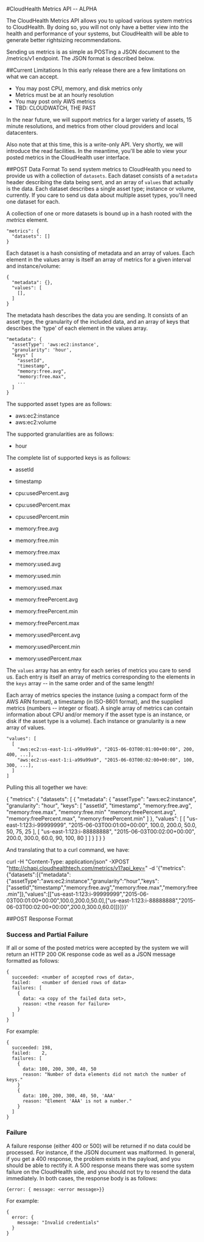 #CloudHealth Metrics API -- ALPHA

The CloudHealth Metrics API allows you to upload various system metrics to CloudHealth. By doing so, you will not only have a better view into the health and performance of your systems, but CloudHealth will be able to generate better rightsizing recommendations.

Sending us metrics is as simple as POSTing a JSON document to the /metrics/v1 endpoint.  The JSON format is described below.

##Current Limitations
In this early release there are a few limitations on what we can accept.
- You may post CPU, memory, and disk metrics only
- Metrics must be at an hourly resolution
- You may post only AWS metrics
- TBD: CLOUDWATCH, THE PAST

In the near future, we will support metrics for a larger variety of assets, 15 minute resolutions, and metrics from other cloud providers and local datacenters.

Also note that at this time, this is a write-only API.  Very shortly, we will introduce the read facilities.  In the meantime, you'll be able to view your posted metrics in the CloudHealth user interface.

##POST Data Format
To send system metrics to CloudHealth you need to provide us with a collection of `datasets`.  Each dataset consists of a `metadata` header describing the data being sent, and an array of `values` that actually is the data.  Each dataset describes a single asset type; instance or volume, currently.  If you care to send us data about multiple asset types, you'll need one dataset for each.

A collection of one or more datasets is bound up in a hash rooted with the *metrics* element.

```
"metrics": {
  "datasets": []
}
```

Each dataset is a hash consisting of metadata and an array of values.  Each element in the values array is itself an array of metrics for a given interval and instance/volume:

```
{
  "metadata": {},
  "values": [
    [],
  ]
}
```

The metadata hash describes the data you are sending.  It consists of an asset type, the granularity of the included data, and an array of keys that describes the 'type' of each element in the values array.

```
"metadata": {
  "assetType": 'aws:ec2:instance',
  "granularity": 'hour',
  "keys" [
    "assetId",
    "timestamp",
    "memory:free.avg",
    "memory:free.max",
    ...
  ]
}
```
The supported asset types are as follows:
- aws:ec2:instance
- aws:ec2:volume

The supported granularities are as follows:
- hour

The complete list of supported keys is as follows:
- assetId
- timestamp

- cpu:usedPercent.avg
- cpu:usedPercent.max
- cpu:usedPercent.min

- memory:free.avg
- memory:free.min
- memory:free.max

- memory:used.avg
- memory:used.min
- memory:used.max

- memory:freePercent.avg
- memory:freePercent.min
- memory:freePercent.max

- memory:usedPercent.avg
- memory:usedPercent.min
- memory:usedPercent.max

The `values` array has an entry for each series of metrics you care to send us.  Each entry is itself an array of metrics corresponding to the elements in the `keys` array -- in the same order and of the same length!

Each array of metrics species the instance (using a compact form of the AWS ARN format), a timestamp (in ISO-8601 format), and the supplied metrics (numbers -- integer or float). A single array of metrics can contain information about CPU and/or memory if the asset type is an instance, or disk if the asset type is a volume).  Each instance or granularity is a new array of values.

```
"values": [
  [
    "aws:ec2:us-east-1:i-a99a99a9", "2015-06-03T00:01:00+00:00", 200, 400, ...],
    "aws:ec2:us-east-1:i-a99a99a9", "2015-06-03T00:02:00+00:00", 100, 300, ...],
  ]
]
```

Pulling this all together we have:

{
  "metrics": {
    "datasets": [
      {
        "metadata": {
          "assetType": "aws:ec2:instance",
          "granularity": "hour",
          "keys": [
            "assetId",
            "timestamp",
            "memory:free.avg",
            "memory:free.max",
            "memory:free.min"
            "memory:freePercent.avg",
            "memory:freePercent.max",
            "memory:freePercent.min"
          ]
        },
        "values": [
          [
            "us-east-1:123:i-99999999",
            "2015-06-03T00:01:00+00:00",
            100.0,
            200.0,
            50.0,
            50,
            75,
            25
          ],
          [
            "us-east-1:123:i-88888888",
            "2015-06-03T00:02:00+00:00",
            200.0,
            300.0,
            60.0,
            90,
            100,
            80
          ]
        ]
      }
    ]
  }
}

And translating that to a curl command, we have:

curl -H "Content-Type: application/json" -XPOST "http://chapi.cloudhealthtech.com/metrics/v1?api_key=<API-KEY>" -d '{"metrics":{"datasets":[{"metadata":{"assetType":"aws:ec2:instance","granularity":"hour","keys":["assetId","timestamp","memory:free.avg","memory:free.max","memory:free.min"]},"values":[["us-east-1:123:i-99999999","2015-06-03T00:01:00+00:00",100.0,200.0,50.0],["us-east-1:123:i-88888888","2015-06-03T00:02:00+00:00",200.0,300.0,60.0]]}]}}'

##POST Response Format
### Success and Partial Failure
If all or some of the posted metrics were accepted by the system we will return an HTTP 200 OK response code as well as a JSON message formatted as follows:

```
{
  succeeded: <number of accepted rows of data>,
  failed:    <number of denied rows of data>
  failures: [
    {
      data: <a copy of the failed data set>,
      reason: <the reason for failure>
    }
  ]
}
```

For example:

```
{
  succeeded: 198,
  failed:    2,
  failures: [
    {
      data: 100, 200, 300, 40, 50
      reason: "Number of data elements did not match the number of keys."
    }
    {
      data: 100, 200, 300, 40, 50, 'AAA'
      reason: "Element 'AAA' is not a number."
    }
  ]
}
```

### Failure
A failure response (either 400 or 500) will be returned if no data could be processed.  For instance, if the JSON document was malformed.  In general, if you get a 400 response, the problem exists in the payload, and you should be able to rectify it.  A 500 response means there was some system failure on the CloudHealth side, and you should not try to resend the data immediately.  In both cases, the response body is as follows:

```
{error: { message: <error message>}}
```

For example:
```
{
  error: {
    message: "Invalid credentials"
  }
}
```
